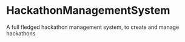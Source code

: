 # HackathonManagementSystem
A full fledged hackathon management system, to create and manage hackathons
